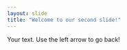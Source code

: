 ```yaml
---
layout: slide
title: "Welcome to our second slide!"
---
```

Your text.
Use the left arrow to go back!
